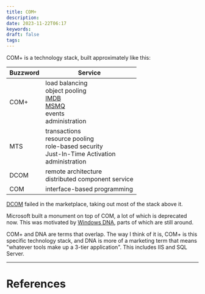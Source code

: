 ```yaml
---
title: COM+
description: 
date: 2023-11-22T06:17
keywords: 
draft: false
tags:
---
```

COM+ is a technology stack, built approximately like this:

| Buzzword | Service|
|---|---|
| COM+ | load balancing<br/>object pooling<br/>[IMDB](/notes/)<br/>[MSMQ](/notes/)<br/>events<br/>administration |
| MTS | transactions<br/>resource pooling<br/>role-based security<br/>Just-In-Time Activation<br/>administration |
| DCOM | remote architecture<br/>distributed component service |
| COM | interface-based programming |

[DCOM](/notes/computer/microsoft/com/dcom) failed in the marketplace, taking out most of the stack above it.  

Microsoft built a monument on top of COM, a lot of  which is deprecated now.  This was motivated by [Windows DNA](/notes/computer/microsoft/com/windows-dna), parts of which are still around.

COM+ and DNA are terms that overlap.  The way I think of it is, COM+ is this specific technology stack, and DNA is more of a marketing term that means "whatever tools make up a 3-tier application".  This includes IIS and SQL Server.

---
# References
